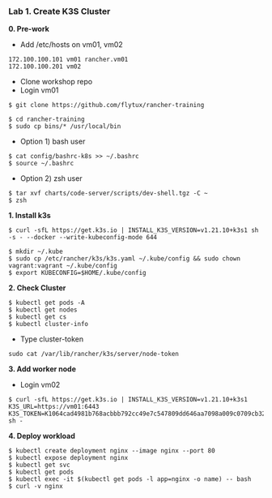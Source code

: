 ### Lab 1. Create K3S Cluster

**0. Pre-work**

- Add /etc/hosts on vm01, vm02
~~~
172.100.100.101 vm01 rancher.vm01
172.100.100.201 vm02
~~~

- Clone workshop repo 
- Login vm01

~~~
$ git clone https://github.com/flytux/rancher-training

$ cd rancher-training
$ sudo cp bins/* /usr/local/bin
~~~

- Option 1) bash user

~~~
$ cat config/bashrc-k8s >> ~/.bashrc
$ source ~/.bashrc
~~~

- Option 2) zsh user
~~~
$ tar xvf charts/code-server/scripts/dev-shell.tgz -C ~
$ zsh
~~~

**1. Install k3s**

~~~
$ curl -sfL https://get.k3s.io | INSTALL_K3S_VERSION=v1.21.10+k3s1 sh -s - --docker --write-kubeconfig-mode 644

$ mkdir ~/.kube
$ sudo cp /etc/rancher/k3s/k3s.yaml ~/.kube/config && sudo chown vagrant:vagrant ~/.kube/config
$ export KUBECONFIG=$HOME/.kube/config
~~~

**2. Check Cluster**

~~~
$ kubectl get pods -A
$ kubectl get nodes
$ kubectl get cs
$ kubectl cluster-info
~~~

- Type cluster-token

~~~
sudo cat /var/lib/rancher/k3s/server/node-token
~~~

**3. Add worker node**

- Login vm02

~~~
$ curl -sfL https://get.k3s.io | INSTALL_K3S_VERSION=v1.21.10+k3s1 K3S_URL=https://vm01:6443 K3S_TOKEN=K1064cad4981b768acbbb792cc49e7c547809dd646aa7098a009c0709cb328d4ba8::server:056e84d47a71d7b2068902216856c7f8 sh -
~~~

**4. Deploy workload**

~~~
$ kubectl create deployment nginx --image nginx --port 80
$ kubectl expose deployment nginx
$ kubectl get svc
$ kubectl get pods
$ kubectl exec -it $(kubectl get pods -l app=nginx -o name) -- bash
$ curl -v nginx
~~~

